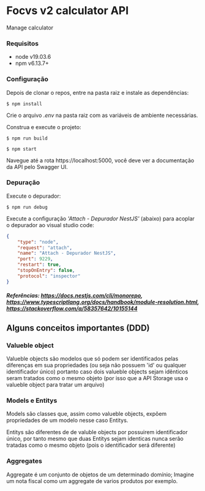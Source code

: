 # Focvs v2 calculator API

Manage calculator

### Requisitos
* node v19.03.6
* npm v6.13.7+

### Configuração

Depois de clonar o repos, entre na pasta raiz e instale as dependências:
```console
$ npm install
```

Crie o arquivo *.env* na pasta raiz com as variáveis de ambiente necessárias.

Construa e execute o projeto:
```console
$ npm run build
```
```console
$ npm start
```
Navegue até a rota https://localhost:5000, você deve ver a documentação da API pelo Swagger UI.

### Depuração

Execute o depurador:
```console
$ npm run debug
```
Execute a configuração *'Attach - Depurador NestJS'* (abaixo) para acoplar o depurador ao visual studio code:
```json
{
    "type": "node",
    "request": "attach",
    "name": "Attach - Depurador NestJS",
    "port": 9229,
    "restart": true,
    "stopOnEntry": false,
    "protocol": "inspector"
}
```

##### Referências: https://docs.nestjs.com/cli/monorepo, https://www.typescriptlang.org/docs/handbook/module-resolution.html, https://stackoverflow.com/a/58357642/10155144

## Alguns conceitos importantes (DDD)

### Valueble object

Valueble objects são modelos que só podem ser identificados pelas diferenças em 
sua propriedades (ou seja não possuem 'id' ou qualquer identificador único)
portanto caso dois valueble objects sejam idênticos seram tratados como o mesmo
objeto (por isso que a API Storage usa o valueble object para tratar um arquivo)
    
### Models e Entitys

Models são classes que, assim como valueble objects, expõem propriedades de um modelo
nesse caso Entitys.

Entitys são diferentes de de valuble objects por possuirem identificador único, por tanto
mesmo que duas Entitys sejam identicas nunca serão tratadas como o mesmo objeto
(pois o identificador será diferente)

### Aggregates

Aggregate é um conjunto de objetos de um determinado domínio; Imagine um nota fiscal como
um aggregate de varios produtos por exemplo.